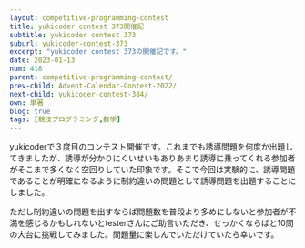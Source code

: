 ```yaml
---
layout: competitive-programming-contest
title: yukicoder contest 373開催記
subtitle: yukicoder contest 373
suburl: yukicoder-contest-373
excerpt: "yukicoder contest 373の開催記です。"
date: 2023-01-13
num: 418
parent: competitive-programming-contest/
prev-child: Advent-Calendar-Contest-2022/
next-child: yukicoder-contest-384/
own: 単著
blog: true
tags: [競技プログラミング,数学]
---
```


yukicoderで３度目のコンテスト開催です。これまでも誘導問題を何度か出題してきましたが、誘導が分かりにくいせいもありあまり誘導に乗ってくれる参加者がそこまで多くなく空回りしていた印象です。そこで今回は実験的に、誘導問題であることが明確になるように制約違いの問題として誘導問題を出題することにしました。

ただし制約違いの問題を出すならば問題数を普段より多めにしないと参加者が不満を感じるかもしれないとtesterさんにご助言いただき、せっかくならばと10問の大台に挑戦してみました。問題量に楽しんでいただけていたら幸いです。
